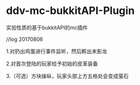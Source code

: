 # ddv-mc-bukkitAPI-Plugin
实验性质的基于bukkitAPI的mc插件

//log 20170806

1.对扔出鸡蛋进行事件监听，然后孵出末影龙

2.对首次登陆的玩家给予初始的皮革装备

3.（可选）方块操纵，玩家头部上方五格处会变成萤石
